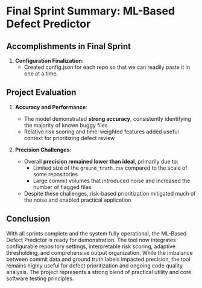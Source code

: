 # Final Sprint Summary: ML-Based Defect Predictor

## Accomplishments in Final Sprint

1. **Configuration Finalization**:
   - Created config.json for each repo so that we can readily paste it in one at a time.

## Project Evaluation

1. **Accuracy and Performance**:
   - The model demonstrated **strong accuracy**, consistently identifying the majority of known buggy files
   - Relative risk scoring and time-weighted features added useful context for prioritizing defect review

2. **Precision Challenges**:
   - Overall **precision remained lower than ideal**, primarily due to:
     - Limited size of the `ground_truth.csv` compared to the scale of some repositories
     - Large commit volumes that introduced noise and increased the number of flagged files
   - Despite these challenges, risk-based prioritization mitigated much of the noise and enabled practical application

## Conclusion

With all sprints complete and the system fully operational, the ML-Based Defect Predictor is ready for demonstration. The tool now integrates configurable repository settings, interpretable risk scoring, adaptive thresholding, and comprehensive output organization. While the imbalance between commit data and ground truth labels impacted precision, the tool remains highly useful for defect prioritization and ongoing code quality analysis. The project represents a strong blend of practical utility and core software testing principles.
